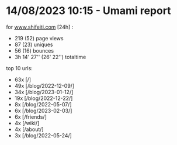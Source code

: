 # 14/08/2023 10:15 - Umami report
for www.shifeiti.com [24h] :

 - 219 (52) page views
 - 87 (23) uniques
 - 56 (16) bounces
 - 3h 14' 27'' (26' 22'') totaltime


top 10 urls:
 - 63x [/]
 - 49x [/blog/2022-12-09/]
 - 34x [/blog/2023-01-12/]
 - 19x [/blog/2022-12-22/]
 - 8x [/blog/2022-05-07/]
 - 6x [/blog/2023-02-03/]
 - 6x [/friends/]
 - 4x [/wiki/]
 - 4x [/about/]
 - 3x [/blog/2022-05-24/]


